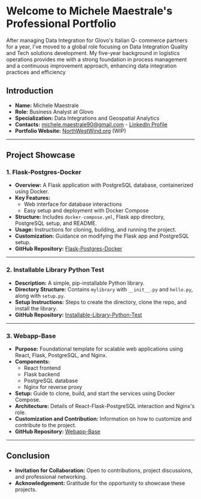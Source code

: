 # Welcome to Michele Maestrale's Professional Portfolio

After managing Data Integration for Glovo's Italian Q- commerce partners for a year, I've moved to a global role focusing on Data Integration Quality and Tech solutions development. My five-year background in logistics operations provides me with a strong foundation in process management and a continuous improvement approach, enhancing data integration practices and efficiency

## Introduction
- **Name:** Michele Maestrale
- **Role:** Business Analyst at Glovo
- **Specialization:** Data Integrations and Geospatial Analytics
- **Contacts:** michele.maestrale90@gmail.com -  [LinkedIn Profile](https://www.linkedin.com/in/michele-maestrale-3250b681/)
- **Portfolio Website:** [NorthWestWind.org](http://www.northwestwind.org/) (WIP)


---

## Project Showcase

### 1. Flask-Postgres-Docker
- **Overview:** A Flask application with PostgreSQL database, containerized using Docker.
- **Key Features:**
  - Web interface for database interactions
  - Easy setup and deployment with Docker Compose
- **Structure:** Includes `docker-compose.yml`, Flask app directory, PostgreSQL setup, and README.
- **Usage:** Instructions for cloning, building, and running the project.
- **Customization:** Guidance on modifying the Flask app and PostgreSQL setup.
- **GitHub Repository:** [Flask-Postgres-Docker](https://github.com/michele1990/flask-postgres-docker)

---

### 2. Installable Library Python Test
- **Description:** A simple, pip-installable Python library.
- **Directory Structure:** Contains `mylibrary` with `__init__.py` and `hello.py`, along with `setup.py`.
- **Setup Instructions:** Steps to create the directory, clone the repo, and install the library.
- **GitHub Repository:** [Installable-Library-Python-Test](https://github.com/michele1990/installable-library-python-test)

---

### 3. Webapp-Base
- **Purpose:** Foundational template for scalable web applications using React, Flask, PostgreSQL, and Nginx.
- **Components:**
  - React frontend
  - Flask backend
  - PostgreSQL database
  - Nginx for reverse proxy
- **Setup:** Guide to clone, build, and start the services using Docker Compose.
- **Architecture:** Details of React-Flask-PostgreSQL interaction and Nginx's role.
- **Customization and Contribution:** Information on how to customize and contribute to the project.
- **GitHub Repository:** [Webapp-Base](https://github.com/michele1990/webapp-base)

---

## Conclusion
- **Invitation for Collaboration:** Open to contributions, project discussions, and professional networking.
- **Acknowledgement:** Gratitude for the opportunity to showcase these projects.
